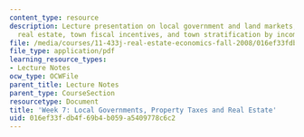 ```yaml
---
content_type: resource
description: Lecture presentation on local government and land markets, property taxes,
  real estate, town fiscal incentives, and town stratification by income.
file: /media/courses/11-433j-real-estate-economics-fall-2008/016ef33fdb4f69b4b059a5409778c6c2_wk7.pdf
file_type: application/pdf
learning_resource_types:
- Lecture Notes
ocw_type: OCWFile
parent_title: Lecture Notes
parent_type: CourseSection
resourcetype: Document
title: 'Week 7: Local Governments, Property Taxes and Real Estate'
uid: 016ef33f-db4f-69b4-b059-a5409778c6c2
---
```

